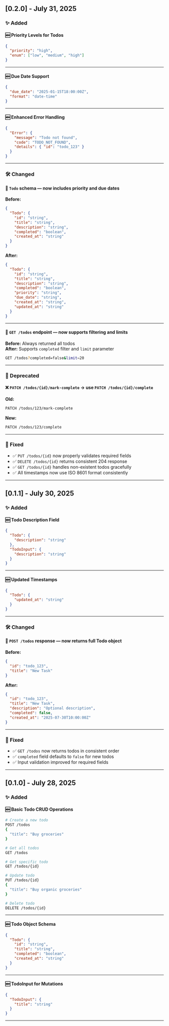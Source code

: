 ## [0.2.0] - July 31, 2025

### ✨ Added

#### 🆕 Priority Levels for Todos

```json
{
  "priority": "high",
  "enum": ["low", "medium", "high"]
}
```

---

#### 🆕 Due Date Support

```json
{
  "due_date": "2025-01-15T18:00:00Z",
  "format": "date-time"
}
```

---

#### 🆕 Enhanced Error Handling

```json
{
  "Error": {
    "message": "Todo not found",
    "code": "TODO_NOT_FOUND",
    "details": { "id": "todo_123" }
  }
}
```

---

### 🛠 Changed

#### 🔄 `Todo` schema — now includes priority and due dates

**Before:**

```json
{
  "Todo": {
    "id": "string",
    "title": "string",
    "description": "string",
    "completed": "boolean",
    "created_at": "string"
  }
}
```

**After:**

```json
{
  "Todo": {
    "id": "string",
    "title": "string",
    "description": "string",
    "completed": "boolean",
    "priority": "string",
    "due_date": "string",
    "created_at": "string",
    "updated_at": "string"
  }
}
```

---

#### 🔄 `GET /todos` endpoint — now supports filtering and limits

**Before:** Always returned all todos  
**After:** Supports `completed` filter and `limit` parameter

```bash
GET /todos?completed=false&limit=20
```

---

### 🧹 Deprecated

#### ❌ `PATCH /todos/{id}/mark-complete` → use `PATCH /todos/{id}/complete`

**Old:**

```bash
PATCH /todos/123/mark-complete
```

**New:**

```bash
PATCH /todos/123/complete
```

---

### 🐞 Fixed

- ✅ `PUT /todos/{id}` now properly validates required fields
- ✅ `DELETE /todos/{id}` returns consistent 204 response
- ✅ `GET /todos/{id}` handles non-existent todos gracefully
- ✅ All timestamps now use ISO 8601 format consistently

---

## [0.1.1] - July 30, 2025

### ✨ Added

#### 🆕 Todo Description Field

```json
{
  "Todo": {
    "description": "string"
  },
  "TodoInput": {
    "description": "string"
  }
}
```

---

#### 🆕 Updated Timestamps

```json
{
  "Todo": {
    "updated_at": "string"
  }
}
```

---

### 🛠 Changed

#### 🔄 `POST /todos` response — now returns full Todo object

**Before:**

```json
{
  "id": "todo_123",
  "title": "New Task"
}
```

**After:**

```json
{
  "id": "todo_123",
  "title": "New Task",
  "description": "Optional description",
  "completed": false,
  "created_at": "2025-07-30T10:00:00Z"
}
```

---

### 🐞 Fixed

- ✅ `GET /todos` now returns todos in consistent order
- ✅ `completed` field defaults to `false` for new todos
- ✅ Input validation improved for required fields

---

## [0.1.0] - July 28, 2025

### ✨ Added

#### 🆕 Basic Todo CRUD Operations

```bash
# Create a new todo
POST /todos
{
  "title": "Buy groceries"
}

# Get all todos
GET /todos

# Get specific todo
GET /todos/{id}

# Update todo
PUT /todos/{id}
{
  "title": "Buy organic groceries"
}

# Delete todo
DELETE /todos/{id}
```

---

#### 🆕 Todo Object Schema

```json
{
  "Todo": {
    "id": "string",
    "title": "string",
    "completed": "boolean",
    "created_at": "string"
  }
}
```

---

#### 🆕 TodoInput for Mutations

```json
{
  "TodoInput": {
    "title": "string"
  }
}
```

--- 
